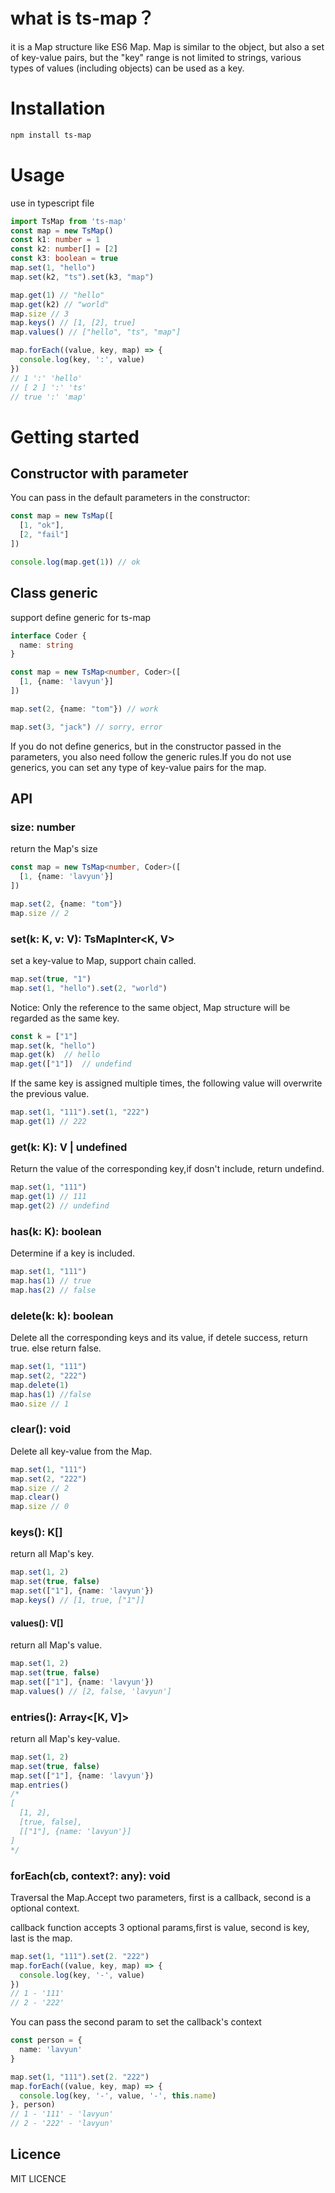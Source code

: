 # what is ts-map？

it is a Map structure like ES6 Map. Map is similar to the object, but also a set of key-value pairs, but the "key" range is not limited to strings, various types of values (including objects) can be used as a key.

# Installation

```bash
npm install ts-map
```

# Usage

use in typescript file

```typescript
import TsMap from 'ts-map'
const map = new TsMap()
const k1: number = 1
const k2: number[] = [2] 
const k3: boolean = true
map.set(1, "hello")
map.set(k2, "ts").set(k3, "map")

map.get(1) // "hello"
map.get(k2) // "world"
map.size // 3
map.keys() // [1, [2], true]
map.values() // ["hello", "ts", "map"]

map.forEach((value, key, map) => {
  console.log(key, ':', value)
})
// 1 ':' 'hello'
// [ 2 ] ':' 'ts'
// true ':' 'map'
```

# Getting started

## Constructor with parameter

You can pass in the default parameters in the constructor:

```typescript
const map = new TsMap([
  [1, "ok"],
  [2, "fail"]
])

console.log(map.get(1)) // ok
```

## Class generic

support define generic for ts-map

```typescript
interface Coder {
  name: string
}

const map = new TsMap<number, Coder>([
  [1, {name: 'lavyun'}]
])

map.set(2, {name: "tom"}) // work

map.set(3, "jack") // sorry, error
```

If you do not define generics, but in the constructor passed in the parameters, you also need follow the generic rules.If you do not use generics, you can set any type of key-value pairs for the map.

## API

### size: number

return the Map's size

```typescript
const map = new TsMap<number, Coder>([
  [1, {name: 'lavyun'}]
])

map.set(2, {name: "tom"})
map.size // 2
```

### set(k: K, v: V): TsMapInter<K, V>

set a key-value to Map, support chain called.

```ts
map.set(true, "1")
map.set(1, "hello").set(2, "world")
```

Notice: Only the reference to the same object, Map structure will be regarded as the same key.

```ts
const k = ["1"]
map.set(k, "hello")
map.get(k)  // hello
map.get(["1"])  // undefind
```

If the same key is assigned multiple times, the following value will overwrite the previous value.

```ts
map.set(1, "111").set(1, "222")
map.get(1) // 222
```

### get(k: K): V | undefined

Return the value of the corresponding key,if dosn't include, return undefind.

```ts
map.set(1, "111")
map.get(1) // 111
map.get(2) // undefind
```

### has(k: K): boolean

Determine if a key is included.

```ts
map.set(1, "111")
map.has(1) // true
map.has(2) // false
```

### delete(k: k): boolean

Delete all the corresponding keys and its value, if detele success, return true. else return false.

```ts
map.set(1, "111")
map.set(2, "222")
map.delete(1)
map.has(1) //false
mao.size // 1
```

### clear(): void

Delete all key-value from the Map.

```ts
map.set(1, "111")
map.set(2, "222")
map.size // 2
map.clear()
map.size // 0
```

### keys(): K[]

return all Map's key.

```ts
map.set(1, 2)
map.set(true, false)
map.set(["1"], {name: 'lavyun'})
map.keys() // [1, true, ["1"]]
```

#### values(): V[]

return all Map's value.

```ts
map.set(1, 2)
map.set(true, false)
map.set(["1"], {name: 'lavyun'})
map.values() // [2, false, 'lavyun']
```

### entries(): Array<[K, V]>

return all Map's key-value.
```ts
map.set(1, 2)
map.set(true, false)
map.set(["1"], {name: 'lavyun'})
map.entries()
/* 
[
  [1, 2],
  [true, false],
  [["1"], {name: 'lavyun'}]
]
*/
```

### forEach(cb, context?: any): void

Traversal the Map.Accept two parameters, first is a callback, second is a optional context.

callback function accepts 3 optional params,first is value, second is key, last is the map.

```ts
map.set(1, "111").set(2. "222")
map.forEach((value, key, map) => {
  console.log(key, '-', value)
})
// 1 - '111'
// 2 - '222'
```

You can pass the second param to set the callback's context

```ts
const person = {
  name: 'lavyun'
}

map.set(1, "111").set(2. "222")
map.forEach((value, key, map) => {
  console.log(key, '-', value, '-', this.name)
}, person)
// 1 - '111' - 'lavyun'
// 2 - '222' - 'lavyun'
```

## Licence

MIT LICENCE